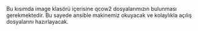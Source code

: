 Bu kısımda image klasörü içerisine qcow2 dosyalarımızın bulunması gerekmektedir. Bu sayede ansible makinemiz okuyacak ve kolaylıkla açılış dosyalarını hazırlayacak.
